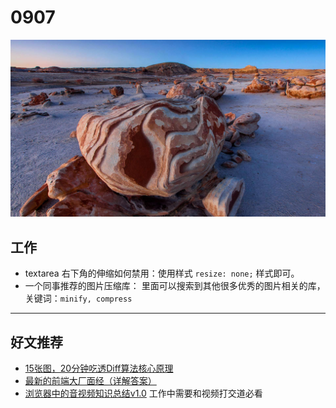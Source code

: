 
# 0907

![](./bg-imgs/0907.jpg)

## 工作

- textarea 右下角的伸缩如何禁用：使用样式 `resize: none;` 样式即可。
- 一个同事推荐的图片压缩库：[](https://openbase.com/js/imagemin/documentation) 里面可以搜索到其他很多优秀的图片相关的库，关键词：`minify, compress`


---

## 好文推荐

- [15张图，20分钟吃透Diff算法核心原理](https://juejin.cn/post/6994959998283907102?share_token=0fc11095-122f-456a-8f39-5cfcc8009ad3)
- [最新的前端大厂面经（详解答案）](https://juejin.cn/post/7004638318843412493?share_token=bb54be89-a273-4710-8315-1433fe37b1d0)
- [浏览器中的音视频知识总结v1.0](https://juejin.cn/post/7002288264413446157) 工作中需要和视频打交道必看
